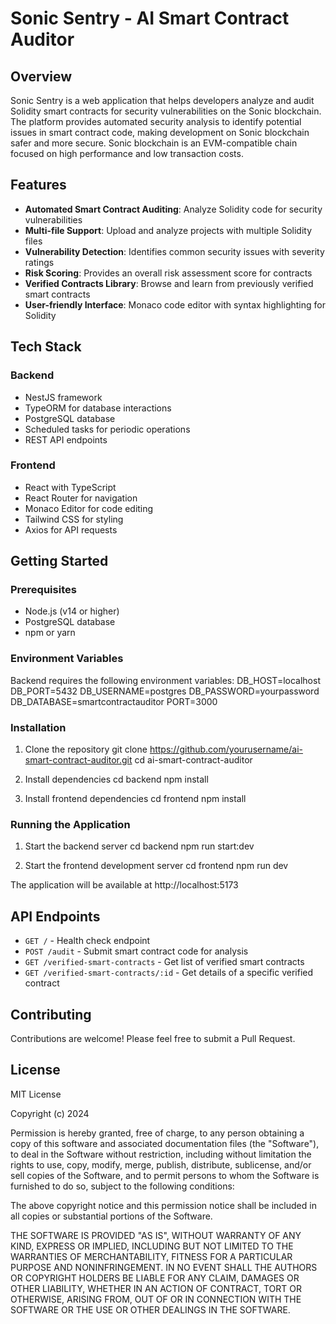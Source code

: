 # Sonic Sentry - AI Smart Contract Auditor

## Overview
Sonic Sentry is a web application that helps developers analyze and audit Solidity smart contracts for security vulnerabilities on the Sonic blockchain. The platform provides automated security analysis to identify potential issues in smart contract code, making development on Sonic blockchain safer and more secure. Sonic blockchain is an EVM-compatible chain focused on high performance and low transaction costs.

## Features
- **Automated Smart Contract Auditing**: Analyze Solidity code for security vulnerabilities
- **Multi-file Support**: Upload and analyze projects with multiple Solidity files
- **Vulnerability Detection**: Identifies common security issues with severity ratings
- **Risk Scoring**: Provides an overall risk assessment score for contracts
- **Verified Contracts Library**: Browse and learn from previously verified smart contracts
- **User-friendly Interface**: Monaco code editor with syntax highlighting for Solidity

## Tech Stack
### Backend
- NestJS framework
- TypeORM for database interactions
- PostgreSQL database
- Scheduled tasks for periodic operations
- REST API endpoints

### Frontend
- React with TypeScript
- React Router for navigation
- Monaco Editor for code editing
- Tailwind CSS for styling
- Axios for API requests

## Getting Started

### Prerequisites
- Node.js (v14 or higher)
- PostgreSQL database
- npm or yarn

### Environment Variables
Backend requires the following environment variables:
DB_HOST=localhost
DB_PORT=5432
DB_USERNAME=postgres
DB_PASSWORD=yourpassword
DB_DATABASE=smartcontractauditor
PORT=3000

### Installation

1. Clone the repository
git clone https://github.com/yourusername/ai-smart-contract-auditor.git
cd ai-smart-contract-auditor

2. Install dependencies
cd backend
npm install

3. Install frontend dependencies
cd frontend
npm install

### Running the Application

1. Start the backend server
cd backend
npm run start:dev

2. Start the frontend development server
cd frontend
npm run dev

The application will be available at http://localhost:5173

## API Endpoints

- `GET /` - Health check endpoint
- `POST /audit` - Submit smart contract code for analysis
- `GET /verified-smart-contracts` - Get list of verified smart contracts
- `GET /verified-smart-contracts/:id` - Get details of a specific verified contract

## Contributing
Contributions are welcome! Please feel free to submit a Pull Request.

## License
MIT License

Copyright (c) 2024

Permission is hereby granted, free of charge, to any person obtaining a copy
of this software and associated documentation files (the "Software"), to deal
in the Software without restriction, including without limitation the rights
to use, copy, modify, merge, publish, distribute, sublicense, and/or sell
copies of the Software, and to permit persons to whom the Software is
furnished to do so, subject to the following conditions:

The above copyright notice and this permission notice shall be included in all
copies or substantial portions of the Software.

THE SOFTWARE IS PROVIDED "AS IS", WITHOUT WARRANTY OF ANY KIND, EXPRESS OR
IMPLIED, INCLUDING BUT NOT LIMITED TO THE WARRANTIES OF MERCHANTABILITY,
FITNESS FOR A PARTICULAR PURPOSE AND NONINFRINGEMENT. IN NO EVENT SHALL THE
AUTHORS OR COPYRIGHT HOLDERS BE LIABLE FOR ANY CLAIM, DAMAGES OR OTHER
LIABILITY, WHETHER IN AN ACTION OF CONTRACT, TORT OR OTHERWISE, ARISING FROM,
OUT OF OR IN CONNECTION WITH THE SOFTWARE OR THE USE OR OTHER DEALINGS IN THE
SOFTWARE.
